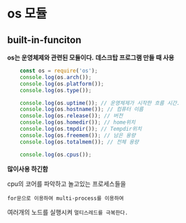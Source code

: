 # os 모듈
## built-in-funciton
__os는 운영체제와 관련된 모듈이다.__
__데스크탑 프로그램 만들 때 사용__
```javascript
    const os = require('os');
    console.log(os.arch());
    console.log(os.platform());
    console.log(os.type());

    console.log(os.uptime()); // 운영체제가 시작한 흐름 시간.
    console.log(os.hostname()); // 컴퓨터 이름
    console.log(os.release()); // 버전
    console.log(os.homedir()); // home위치
    console.log(os.tmpdir()); // Tempdir위치
    console.log(os.freemem()); // 남은 용량
    console.log(os.totalmem()); // 전체 용량
```
```javascript
    console.log(os.cpus());
```

__많이사용 하긴함__

cpu의 코어를 파악하고 놀고있는 프로세스들을 

`for문으로 이용하여 multi-process를 이용하여` 

여러개의 노드를 실행시켜 `멀티스레드를 극복한다.`

